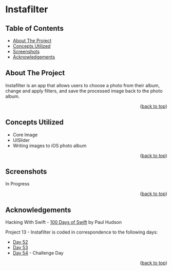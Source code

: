 # Instafilter


<!-- Table of Contents -->
## Table of Contents
* [About The Project](#about-the-project)
* [Concepts Utilized](#concepts-utilized)
* [Screenshots](#screenshots)
* [Acknowledgements](#acknowledgements)


<!-- ABOUT THE PROJECT -->
## About The Project

Instafilter is an app that allows users to choose a photo from their album, change and apply filters, and save the processed image back to the photo album.

<p align="right">(<a href="#top">back to top</a>)</p>


<!-- CONCEPTS UTILIZED -->
## Concepts Utilized
* Core Image
* UISlider
* Writing images to iOS photo album

<p align="right">(<a href="#top">back to top</a>)</p>


<!-- SCREENSHOTS -->
## Screenshots
In Progress

<p align="right">(<a href="#top">back to top</a>)</p>


<!-- ACKNOWLEDGEMENTS -->
## Acknowledgements
Hacking With Swift - [100 Days of Swift] by Paul Hudson

Project 13 - Instafilter is coded in correspondence to the following days:
* [Day 52]
* [Day 53]
* [Day 54] - Challenge Day

<p align="right">(<a href="#top">back to top</a>)</p>



<!-- MARKDOWN LINKS & IMAGES -->
<!-- https://www.markdownguide.org/basic-syntax/#reference-style-links -->
[100 Days of Swift]: https://www.hackingwithswift.com/100 (100 Days of Swift)
[Day 52]: https://www.hackingwithswift.com/100/52
[Day 53]: https://www.hackingwithswift.com/100/53
[Day 54]: https://www.hackingwithswift.com/100/54

